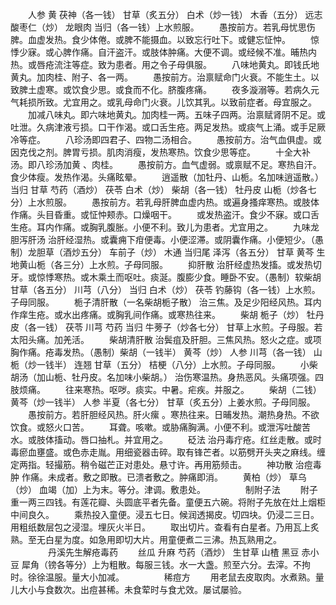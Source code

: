 <!-- { "loadSidebar": true } -->
　　人参 黄 茯神（各一钱） 甘草（炙五分） 白术（炒一钱） 木香（五分） 远志 酸枣仁（炒） 龙眼肉 当归（各一钱）上水煎服。
　　愚按前方。若乳母忧思伤脾。血虚发热。食少体倦。或脾不能摄血。以致忘行吐下。或健忘怔忡。
　　惊悸少寐。或心脾作痛。自汗盗汗。或肢体肿痛。大便不调。或经候不准。晡热内热。或唇疮流注等症。致为患者。用之令子母俱服。
　　八味地黄丸。即钱氏地黄丸。加肉桂、附子、各一两。
　　愚按前方。治禀赋命门火衰。不能生土。以致脾土虚寒。或饮食少思。或食而不化。脐腹疼痛。
　　夜多漩溺等。若病久元气耗损所致。尤宜用之。或乳母命门火衰。儿饮其乳。以致前症者。母宜服之。
　　加减八味丸。即六味地黄丸。加肉桂一两。五味子四两。治禀赋肾阴不足。或吐泄。久病津液亏损。口干作渴。或口舌生疮。两足发热。或痰气上涌。或手足厥冷等症。
　　八珍汤即四君子、四物二汤相合。
　　愚按前方。治气血俱虚。或因克伐之剂。脾胃亏损。肌肉消瘦，发热寒热。饮食少思等症。
　　十全大补汤。即八珍汤加黄 、肉桂。
　　愚按前方。血气虚弱。或禀赋不足。寒热自汗。食少体瘦。发热作渴。头痛眩晕。
　　逍遥散（加牡丹、山栀。名加味逍遥散。）当归 甘草 芍药（酒炒） 茯苓 白术（炒） 柴胡（各一钱） 牡丹皮 山栀（炒各七分）上水煎服。
　　愚按前方。若乳母肝脾血虚内热。或遍身搔痒寒热。或肢体作痛。头目昏重。或怔忡颊赤。口燥咽干。
　　或发热盗汗。食少不寐。或口舌生疮。耳内作痛。或胸乳腹胀。小便不利。致儿为患者。尤宜用之。
　　九味龙胆泻肝汤 治肝经湿热。或囊痈下疳便毒。小便涩滞。或阴囊作痛。小便短少。（愚制）龙胆草（酒炒五分） 车前子（炒） 木通 当归尾 泽泻（各五分） 甘草 黄芩 生地黄山栀（各三分）上水煎。子母同服。
　　抑肝散 治肝经虚热发搐。或发热切牙。或惊悸寒热。或木乘土而呕吐。痰涎。腹膨少食。睡卧不安。（愚制）软柴胡 甘草（各五分） 川芎（八分） 当归 白术（炒） 茯苓 钓藤钩（各一钱）上水煎。子母同服。
　　栀子清肝散（一名柴胡栀子散） 治三焦。及足少阳经风热。耳内作痒生疮。或水出疼痛。或胸乳间作痛。或寒热往来。
　　柴胡 栀子（炒） 牡丹皮（各一钱） 茯苓 川芎 芍药 当归 牛蒡子（炒各七分） 甘草上水煎。子母服。若太阳头痛。加羌活。
　　柴胡清肝散 治鬓疽及肝胆。三焦风热。怒火之症。或项胸作痛。疮毒发热。（愚制）柴胡（一钱半） 黄芩（炒） 人参 川芎（各一钱） 山栀（炒一钱半） 连翘 甘草（五分） 桔梗（八分）上水煎。子母同服。
　　小柴胡汤（加山栀、牡丹皮。名加味小柴胡。） 治伤寒温热。身热恶风。头痛项强。四肢烦痛。
　　往来寒热。呕哕。痰实。中暑。疟疾。并服之。
　　柴胡（二钱） 黄芩（炒一钱半） 人参 半夏（各七分） 甘草（炙五分）上姜水煎。子母同服。
　　愚按前方。若肝胆经风热。肝火瘰 。寒热往来。日晡发热。潮热身热。不欲饮食。或怒火口苦。
　　耳聋。咳嗽。或胁痛胸满。小便不利。或泄泻吐酸苦水。或肢体搐动。唇口抽札。并宜用之。
　　砭法 治丹毒疔疮。红丝走散。或时毒瘀血壅盛。或色赤走胤。用细瓷器击碎。取有锋芒者。以筋劈开头夹之麻线。缠定两指。轻撮筋。稍令磁芒正对患处。悬寸许。再用筋频击。
　　神功散 治痘毒肿 作痛。未成者。敷之即散。已溃者敷之。肿痛即消。
　　黄柏（炒） 草乌（炒） 血竭（加）上为末。等分。津调。敷患处。
　　
　　制附子法
　　附子重一两三四钱。有莲花瓣、头圆底平者先备。童便五六碗。将附子先放在灶上烟柜中间良久。
　　乘热投入童便。浸五七日。候润透揭皮。切四块。仍浸二三日。用粗纸数层包之浸湿。埋灰火半日。
　　取出切片。查看有白星者。乃用瓦上炙熟。至无白星为度。如急用即切大片。用童便煮二三沸。热瓦熟用之。
　　
　　丹溪先生解疮毒药
　　丝瓜 升麻 芍药（酒炒） 生甘草 山楂 黑豆 赤小豆 犀角（镑各等分）上为粗散。每服三钱。水一大盏。煎至六分。去滓。不拘时。徐徐温服。量大小加减。
　　
　　稀痘方
　　用老鼠去皮取肉。水煮熟。量儿大小与食数次。出痘甚稀。未食荤时与食尤效。屡试屡验。
　　
　　

